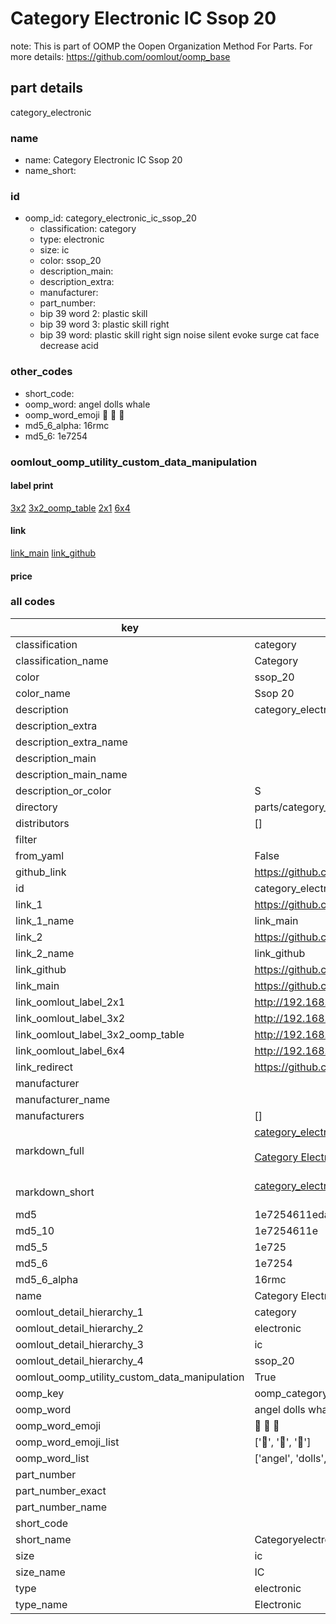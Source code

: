 # Category Electronic IC Ssop 20  

note: This is part of OOMP the Oopen Organization Method For Parts. For more details: https://github.com/oomlout/oomp_base

##  part details
  



category_electronic



### name
* name: Category Electronic IC Ssop 20
* name_short: 
### id
* oomp_id: category_electronic_ic_ssop_20
  * classification: category
  * type: electronic
  * size: ic
  * color: ssop_20
  * description_main: 
  * description_extra: 
  * manufacturer: 
  * part_number: 
  * bip 39 word 2: plastic skill
  * bip 39 word 3: plastic skill right
  * bip 39 word: plastic skill right sign noise silent evoke surge cat face decrease acid

### other_codes
* short_code: 
* oomp_word: angel dolls whale
* oomp_word_emoji :angel: :dolls: :whale:
* md5_6_alpha: 16rmc
* md5_6: 1e7254






### oomlout_oomp_utility_custom_data_manipulation
#### label print
[3x2](http://192.168.1.245:1112/?label=oomp%2016rmc)
[3x2_oomp_table](http://192.168.1.108:1112/?label=oomp%2016rmc)
[2x1](http://192.168.1.242:1112/?label=oomp%2016rmc)
[6x4](http://192.168.1.55:1112/?label=oomp%2016rmc)    

#### link

[link_main](https://github.com/oomlout/oomlout_oomp_version_1_messy/tree/main/parts/category_electronic_ic_ssop_20) [link_github](https://github.com/oomlout/oomlout_oomp_version_1_messy/tree/main/parts/category_electronic_ic_ssop_20)                             

#### price







### all codes 
| key | value |  
| --- | --- |  
| classification | category |  
| classification_name | Category |  
| color | ssop_20 |  
| color_name | Ssop 20 |  
| description | category_electronic |  
| description_extra |  |  
| description_extra_name |  |  
| description_main |  |  
| description_main_name |  |  
| description_or_color | S  |  
| directory | parts/category_electronic_ic_ssop_20 |  
| distributors | [] |  
| filter |  |  
| from_yaml | False |  
| github_link | https://github.com/oomlout/oomlout_oomp_part_src/tree/main/parts/category_electronic_ic_ssop_20 |  
| id | category_electronic_ic_ssop_20 |  
| link_1 | https://github.com/oomlout/oomlout_oomp_version_1_messy/tree/main/parts/category_electronic_ic_ssop_20 |  
| link_1_name | link_main |  
| link_2 | https://github.com/oomlout/oomlout_oomp_version_1_messy/tree/main/parts/category_electronic_ic_ssop_20 |  
| link_2_name | link_github |  
| link_github | https://github.com/oomlout/oomlout_oomp_version_1_messy/tree/main/parts/category_electronic_ic_ssop_20 |  
| link_main | https://github.com/oomlout/oomlout_oomp_version_1_messy/tree/main/parts/category_electronic_ic_ssop_20 |  
| link_oomlout_label_2x1 | http://192.168.1.242:1112/?label=oomp%2016rmc |  
| link_oomlout_label_3x2 | http://192.168.1.245:1112/?label=oomp%2016rmc |  
| link_oomlout_label_3x2_oomp_table | http://192.168.1.108:1112/?label=oomp%2016rmc |  
| link_oomlout_label_6x4 | http://192.168.1.55:1112/?label=oomp%2016rmc |  
| link_redirect | https://github.com/oomlout/oomlout_oomp_version_1_messy/tree/main/parts/category_electronic_ic_ssop_20 |  
| manufacturer |  |  
| manufacturer_name |  |  
| manufacturers | [] |  
| markdown_full | [category_electronic_ic_ssop_20](none)<br>[](none)<br>[Category Electronic Ic Ssop 20](none)<br><br> |  
| markdown_short | [category_electronic_ic_ssop_20](none)<br><br> |  
| md5 | 1e7254611eda49c321caec8573b29d30 |  
| md5_10 | 1e7254611e |  
| md5_5 | 1e725 |  
| md5_6 | 1e7254 |  
| md5_6_alpha | 16rmc |  
| name | Category Electronic IC Ssop 20 |  
| oomlout_detail_hierarchy_1 | category |  
| oomlout_detail_hierarchy_2 | electronic |  
| oomlout_detail_hierarchy_3 | ic |  
| oomlout_detail_hierarchy_4 | ssop_20 |  
| oomlout_oomp_utility_custom_data_manipulation | True |  
| oomp_key | oomp_category_electronic_ic_ssop_20 |  
| oomp_word | angel dolls whale |  
| oomp_word_emoji | :angel: :dolls: :whale: |  
| oomp_word_emoji_list | [':angel:', ':dolls:', ':whale:'] |  
| oomp_word_list | ['angel', 'dolls', 'whale'] |  
| part_number |  |  
| part_number_exact |  |  
| part_number_name |  |  
| short_code |  |  
| short_name | Categoryelectronic |  
| size | ic |  
| size_name | IC |  
| type | electronic |  
| type_name | Electronic |  
